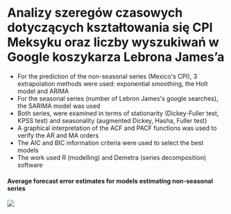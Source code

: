 # Analizy szeregów czasowych dotyczących kształtowania się CPI Meksyku oraz liczby wyszukiwań w Google koszykarza Lebrona James’a

- For the prediction of the non-seasonal series (Mexico's CPI), 3 extrapolation methods were used: exponential smoothing, the Holt model and ARIMA
- For the seasonal series (number of Lebron James's google searches), the SARIMA model was used
- Both series, were examined in terms of stationarity (Dickey-Fuller test, KPSS test) and seasonality (augmented Dickey, Hasha, Fuller test)
- A graphical interpretation of the ACF and PACF functions was used to verify the AR and MA orders
- The AIC and BIC information criteria were used to select the best models
- The work used R (modelling) and Demetra (series decomposition) software

#### Average forecast error estimates for models estimating non-seasonal series
![]([images/Project_2/mean_errors.png](https://github.com/askovr0n/Portfolio/blob/main/images/Project_2/mean_errors.png))
